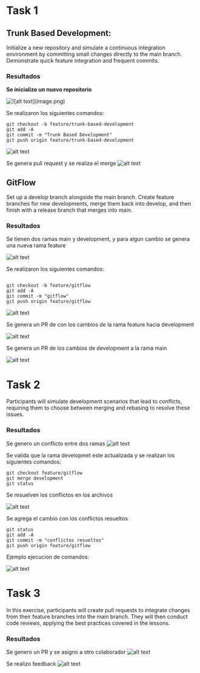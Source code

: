 # Task 1

## Trunk Based Development:

Initialize a new repository and simulate a continuous integration environment by committing small changes directly to the main branch. Demonstrate quick feature integration and frequent commits.

### Resultados
**Se inicializo un nuevo repositorio**

![!\[alt text\](image.png)](Imagenes/image.png)

Se realizaron los siguientes comandos: 
``` 
git checkout -b feature/trunk-based-development
git add -A
git commit -m "Trunk Based Development"
git push origin feature/trunk-based-development
```
![alt text](Imagenes/Practica1.png)

Se genera pull request y se realiza el merge
![alt text](Imagenes/image-1.png)


## GitFlow

Set up a develop branch alongside the main branch. Create feature branches for new developments, merge them back into develop, and then finish with a release branch that merges into main.

### Resultados

Se tienen dos ramas main y development, y para algun cambio se genera una nueva rama feature

![alt text](Imagenes/ramas.png)

Se realizaron los siguientes comandos: 
``` 

git checkout -b feature/gitflow
git add -A
git commit -m "gitflow"
git push origin feature/gitflow

``` 

![alt text](Imagenes/Practica1.1.png)


Se genera un PR de con los cambios de la rama feature hacia development

![alt text](Imagenes/PRDEV.png)

Se genera un PR de los cambios de development a la rama main

![alt text](Imagenes/PRMAIN.png)

# Task 2
Participants will simulate development scenarios that lead to conflicts, requiring them to choose between merging and rebasing to resolve these issues.


### Resultados

Se genero un conflicto entre dos ramas
![alt text](Imagenes/conflicto.png)

Se valida que la rama developmet este actualizada y se realizan los siguientes comandos:

``` 
git checkout feature/gitflow
git merge development
git status
```

Se resuelven los conflictos en los archivos 

![alt text](Imagenes/resolve.png)


Se agrega el cambio con los conflictos resueltos
``` 
git status
git add -A
git commit -m "conflictos resueltos"
git push origin feature/gitflow
```
Ejemplo ejecucion de comandos: 

![alt text](Imagenes/conflictoCommand.png)


# Task 3
In this exercise, participants will create pull requests to integrate changes from their feature branches into the main branch. They will then conduct code reviews, applying the best practices covered in the lessons.


### Resultados
Se genero un PR y se asigno a otro colaborador
![alt text](Imagenes/PR.png)

Se realizo feedback
![alt text](Imagenes/Comentario.png)